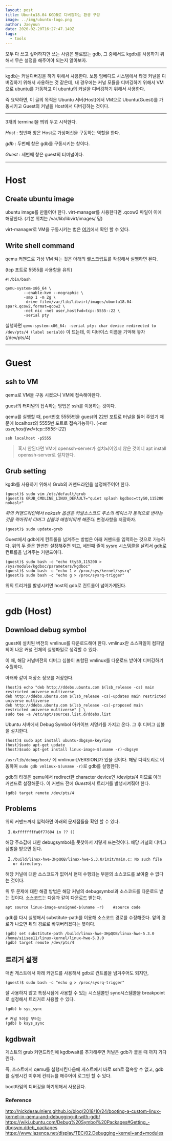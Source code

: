```yaml
---
layout: post
title: Ubuntu18.04 KGDB로 디버깅하는 환경 구성
image: ../img/ubuntu-logo.png
author: Jaeyoun
date: 2020-02-20T16:27:47.149Z
tags: 
  - tools
---
```


모두 다 쓰고 싶어하지만 쓰는 사람은 별로없는 gdb, 그 중에서도 kgdb를 사용하기 위해서 무슨 설정을 해주어야 되는지 알아보자.

---

kgdb는 커널디버깅을 하기 위해서 사용한다. 보통 임베디드 시스템에서 타겟 커널을 디버깅하기 위해서 사용하는 것 같은데, 내 경우에는 커널 모듈을 디버깅하기 위해서 VM으로 ubuntu를 가동하고 이 ubuntu의 커널을 디버깅하기 위해서 사용한다.

즉 요약하면, 이 글의 목적은 Ubuntu 서버(Host)에서 VM으로 Ubuntu(Guest)를 가동시키고 Guest의 커널을 Host에서 디버깅하는 것이다.

---

3개의 terminal을 띄워 두고 시작한다.

*Host* : 첫번째 창은 Host로 가상머신을 구동하는 역할을 한다. 

*gdb* : 두번째 창은 gdb를 구동시키는 창이다.

*Guest* : 세번째 창은 guest의 터미널이다.

---

# Host

## Create ubuntu image
ubuntu image를 만들어야 한다.
virt-manager를 사용한다면 .qcow2 파일이 이에 해당한다. (기본 위치는 /var/lib/libvirt/images/ 밑)

virt-manager로 VM을 구동시키는 법은 [여기](https://siisee11.github.io/2019-12-29-ubuntu-on-ubuntu/)에서 확인 할 수 있다.

## Write shell command
qemu 커맨드로 가상 VM 켜는 것은 아래의 쉘스크립트를 작성해서 실행하면 된다.

(tcp 포트로 5555를 사용함을 유의)


```
#!/bin/bash

qemu-system-x86_64 \
        --enable-kvm --nographic \
        -smp 1 -m 2g \
        -drive file=/var/lib/libvirt/images/ubuntu18.04-spark.qcow2,format=qcow2 \
        -net nic -net user,hostfwd=tcp::5555-:22 \
        -serial pty 
```

실행하면 ```qemu-system-x86_64: -serial pty: char device redirected to /dev/pts/4 (label serial0)``` 이 뜨는데, 이 디바이스 이름을 기억해 놓자 (/dev/pts/4)

---

# Guest

## ssh to VM
qemu로 VM을 구동 시켰으니 VM에 접속해야한다.

guest의 터미널의 접속하는 방법은 ssh를 이용하는 것이다.

qemu를 실행할 때, port번호 5555번을 guest의 22번 포트로 터널을 뚫어 주었기 때문에 localhost의 5555번 포트로 접속가능하다. (*-net user,hostfwd=tcp::5555-:22*)

```
ssh localhost -p5555
```

> 혹시 안된다면 VM에 openssh-server가 설치되어있지 않은 것이니 apt install openssh-server로 설치한다.

## Grub setting

kgdb를 사용하기 위해서 Grub의 커맨드라인을 설정해주어야 한다.
```
(guest)$ sudo vim /etc/default/grub
(guest)$ GRUB_CMDLINE_LINUX_DEFAULT="quiet splash kgdboc=ttyS0,115200 nokaslr"
```
*위의 커맨드라인에서 nokaslr 옵션은 커널소스코드 주소의 베이스가 동적으로 변하는 것을 막아줘서 디버그 심볼과 매칭이되게 해준다.*
변경사항을 저장하자.
```
(guest)$ sudo update-grub
```

Guest에서 gdb에게 컨트롤을 넘겨주는 방법은 아래 커맨드를 입력하는 것으로 가능하다.
위의 두 줄은 한번만 설정해주면 되고, 세번째 줄이 sysrq 시스템콜을 날려서 gdb로 컨트롤을 넘겨주는 커맨드이다.
```
(guest)$ sudo bash -c "echo ttyS0,115200 > /sys/module/kgdboc/parameters/kgdboc"
(guest)$ sudo bash -c "echo 1 > /proc/sys/kernel/sysrq"
(guest)$ sudo bash -c "echo g > /proc/sysrq-trigger"
```

위의 트리거를 발생시키면 host의 gdb로 컨트롤이 넘어가게된다. 

---

# gdb (Host)

## Download debug symbol

guest에 설치된 버전의 vmlinux를 다운로드해야 한다. 
vmlinux란 소스파일이 컴파일되어 나온 커널 전체의 실행파일로 생각할 수 있다.

이 때, 해당 커널버전의 디버그 심볼이 포함된 vmlinux를 다운로드 받아야 디버깅하기 수월하다.

아래와 같이 저장소 정보를 저장한다.

```
(host)$ echo "deb http://ddebs.ubuntu.com $(lsb_release -cs) main restricted universe multiverse
deb http://ddebs.ubuntu.com $(lsb_release -cs)-updates main restricted universe multiverse
deb http://ddebs.ubuntu.com $(lsb_release -cs)-proposed main restricted universe multiverse" | \
sudo tee -a /etc/apt/sources.list.d/ddebs.list
```

Ubuntu 서버에서 Debug Symbol 아카이브 서명키를 가지고 온다.
그 후 디버그 심볼을 설치한다.

```
(host)$ sudo apt install ubuntu-dbgsym-keyring
(host)$sudo apt-get update
(host)$sudo apt-get install linux-image-$(uname -r)-dbgsym
```


```/usr/lib/debug/boot/``` 에 vmlinux-[VERSION]가 있을 것이다.
해당 디렉토리로 이동하여 ```sudo gdb vmlinux-$(uname -r)```로 gdb를 실행한다.

gdb의 타겟은 qemu에서 redirect한 character device인 /dev/pts/4 이므로 아래 커맨드로 설정해준다.
이 커맨드 전에 *Guest*에서 트리거를 발생시켜줘야 한다.
```
(gdb) target remote /dev/pts/4
```

## Problems 
위의 커맨드까지 입력하면 아래의 문제점들을 확인 할 수 있다.

1. ```0xffffffffa0f77604 in ?? ()``` 

해당 주소값에 대한 debugsymbol을 못찾아서 저렇게 뜨는것이다.
해당 커널의 디버그 심벌을 받으면 된다.

2. ```/build/linux-hwe-3HpQOB/linux-hwe-5.3.0/init/main.c: No such file or directory.``` 

해당 커널에 대한 소스코드가 없어서 현재 수행되는 부분의 소스코드를 보여줄 수 없다는 것이다.


위 두 문제에 대한 해결 방법은 해당 커널의 debugsymbol과 소스코드를 다운로드 받는 것이다.
소스코드는 다음과 같이 다운로드 받는다.
```
apt source linux-image-unsigned-$(uname -r)    #source code
```

gdb를 다시 실행해서 substitute-path를 이용해 소스코드 경로를 수정해준다. 앞의 경로가 나오면 뒤의 경로로 바꿔버리겠다는 뜻이다.
```
(gdb) set substitute-path /build/linux-hwe-3HpQOB/linux-hwe-5.3.0 /home/siisee11/linux-kernel/linux-hwe-5.3.0
(gdb) target remote /dev/pts/4
```

## 트리거 설정
매번 게스트에서 아래 커맨드를 사용해서 gdb로 컨트롤을 넘겨주어도 되지만, 
```
(guest)$ sudo bash -c "echo g > /proc/sysrq-trigger"
```
잘 사용하지 않고 특정시점에 사용할 수 있는 시스템콜인 sync시스템콜을 breakpoint로 설정해서 트리거로 사용할 수 있다.
```
(gdb) b sys_sync

# 커널 5이상 부터는
(gdb) b ksys_sync
```

## kgdbwait
게스트의 grub 커맨드라인에 kgdbwait를 추가해주면 커널은 gdb가 붙을 때 까지 기다린다.

즉, 호스트에서 qemu를 실행시킨다음에 게스트에서 바로 ssh로 접속할 수 없고, gdb를 실행시킨 이후에 컨티뉴를 해주어야 로그인 할 수 있다.

boot타임의 디버깅을 하기위해서 사용된다.


### Reference

http://nickdesaulniers.github.io/blog/2018/10/24/booting-a-custom-linux-kernel-in-qemu-and-debugging-it-with-gdb/
https://wiki.ubuntu.com/Debug%20Symbol%20Packages#Getting_-dbgsym.ddeb_packages
https://www.lazenca.net/display/TEC/02.Debugging+kernel+and+modules